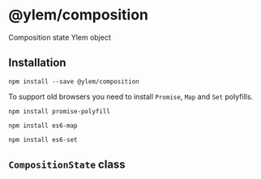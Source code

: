 # @ylem/composition

Composition state Ylem object

## Installation
```npm install --save @ylem/composition```

To support old browsers you need to install `Promise`, `Map` and `Set` polyfills.

```npm install promise-polyfill```

```npm install es6-map```

```npm install es6-set```

## `CompositionState` class

